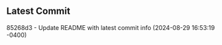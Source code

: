 
## Latest Commit
85268d3 - Update README with latest commit info (2024-08-29 16:53:19 -0400) <Yunxi-Zhou>
